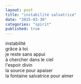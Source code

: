 ```yaml
---
layout: post  
title: "instabilité salvatrice"
date: "2025-03-30"
categories: "spirit"
published: true
---
```


instabilité  
grâce à toi  
je reste sans appui  
à chercher dans le ciel  
l'espoir divin  
la source pour apaiser  
la fontaine salvatrice pour aimer  
